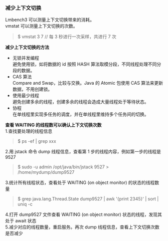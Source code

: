 ### 减少上下文切换

Lmbench3 可以测量上下文切换带来的消耗。  
vmstat 可以测量上下文切换的次数。  

> $ vmstat 3 7 // 每 3 秒进行一次采样，共进行 7 次

**减少上下文切换的方法**  
- 无锁并发编程  
避免使用锁，如将数据的 id 按照 HASH 算法取模分段，不同线程处理不同分段的数据。
- CAS 算法  
Compare and Swap，比较与交换。Java 的 Atomic 包使用 CAS 算法来更新数据，不用创建锁。
- 使用最少线程  
避免创建多余的线程，创建多余的线程会造成大量线程处于等待状态。
- 协程  
在单线程里实现多任务的调度，并在单线程里维持多个任务间的切换。

**查看 WAITING 的线程数可以确认上下文切换次数**  
1.查找要处理的线程信息  
> $ ps -ef | grep xxx

2.用 jstack 命令 dump 线程信息，查看第 1 步的线程内容，例如第一步的线程是 9527  
> $ sudo -u admin /opt/java/bin/jstack 9527 > /home/mydump/dump9527

3.统计所有线程状态，查看处于 WAITING (on object monitor) 的状态的线程数量  
> $ grep java.lang.Thread.State dump9527 | awk '{print $2$3$4$5}' | sort | uniq -c

4.打开 dump9527 文件查看 WAITING (on object monitor) 状态的线程，发现其处于 await 状态  
5.减少对应的线程数量，重启服务。再次 dump 线程信息，查看上下文切换次数是否减少  
